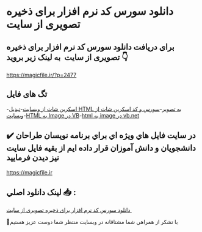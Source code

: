 # دانلود سورس کد نرم افزار برای ذخیره تصویری از سایت 

## برای دریافت دانلود سورس کد نرم افزار برای ذخیره تصویری از سایت  به لینک زیر بروید 👇

https://magicfile.ir/?p=2477

## تگ های فایل

-[اسکرین شات از وبسایت](https://magicfile.ir/product/%d8%b3%d9%88%d8%b1%d8%b3-%d9%88-%da%a9%d8%af-%d9%86%d8%b1%d9%85-%d8%a7%d9%81%d8%b2%d8%a7%d8%b1-%d8%a8%d8%b1%d8%a7%db%8c-%d8%b0%d8%ae%db%8c%d8%b1%d9%87-%d8%aa%d8%b5%d9%88%db%8c%d8%b1%db%8c-%d8%a7%d8%b2-%d8%b3%d8%a7%db%8c%d8%aa/)-[تبدیل HTML به تصویر](https://magicfile.ir/product/%d8%b3%d9%88%d8%b1%d8%b3-%d9%88-%da%a9%d8%af-%d9%86%d8%b1%d9%85-%d8%a7%d9%81%d8%b2%d8%a7%d8%b1-%d8%a8%d8%b1%d8%a7%db%8c-%d8%b0%d8%ae%db%8c%d8%b1%d9%87-%d8%aa%d8%b5%d9%88%db%8c%d8%b1%db%8c-%d8%a7%d8%b2-%d8%b3%d8%a7%db%8c%d8%aa/)-[سورس و کد اسکرین شات از وبسایت](https://magicfile.ir/product/%d8%b3%d9%88%d8%b1%d8%b3-%d9%88-%da%a9%d8%af-%d9%86%d8%b1%d9%85-%d8%a7%d9%81%d8%b2%d8%a7%d8%b1-%d8%a8%d8%b1%d8%a7%db%8c-%d8%b0%d8%ae%db%8c%d8%b1%d9%87-%d8%aa%d8%b5%d9%88%db%8c%d8%b1%db%8c-%d8%a7%d8%b2-%d8%b3%d8%a7%db%8c%d8%aa/)-[HTML به Image در VB](https://magicfile.ir/product/%d8%b3%d9%88%d8%b1%d8%b3-%d9%88-%da%a9%d8%af-%d9%86%d8%b1%d9%85-%d8%a7%d9%81%d8%b2%d8%a7%d8%b1-%d8%a8%d8%b1%d8%a7%db%8c-%d8%b0%d8%ae%db%8c%d8%b1%d9%87-%d8%aa%d8%b5%d9%88%db%8c%d8%b1%db%8c-%d8%a7%d8%b2-%d8%b3%d8%a7%db%8c%d8%aa/)-[html به image در vb.net](https://magicfile.ir/product/%d8%b3%d9%88%d8%b1%d8%b3-%d9%88-%da%a9%d8%af-%d9%86%d8%b1%d9%85-%d8%a7%d9%81%d8%b2%d8%a7%d8%b1-%d8%a8%d8%b1%d8%a7%db%8c-%d8%b0%d8%ae%db%8c%d8%b1%d9%87-%d8%aa%d8%b5%d9%88%db%8c%d8%b1%db%8c-%d8%a7%d8%b2-%d8%b3%d8%a7%db%8c%d8%aa/)

## ✔️ در سايت فايل هاي ويژه اي براي برنامه نويسان طراحان دانشجويان و دانش آموزان قرار داده ايم از بقيه فايل سايت نيز ديدن فرماييد

https://magicfile.ir


## لينک دانلود اصلي 📥 :

[دانلود سورس کد نرم افزار برای ذخیره تصویری از سایت ](https://magicfile.ir/product/%d8%b3%d9%88%d8%b1%d8%b3-%d9%88-%da%a9%d8%af-%d9%86%d8%b1%d9%85-%d8%a7%d9%81%d8%b2%d8%a7%d8%b1-%d8%a8%d8%b1%d8%a7%db%8c-%d8%b0%d8%ae%db%8c%d8%b1%d9%87-%d8%aa%d8%b5%d9%88%db%8c%d8%b1%db%8c-%d8%a7%d8%b2-%d8%b3%d8%a7%db%8c%d8%aa/) 


🙏با تشکر از همراهي شما مشتاقانه در وبسایت منتظر شما دوست عزیز هستیم

